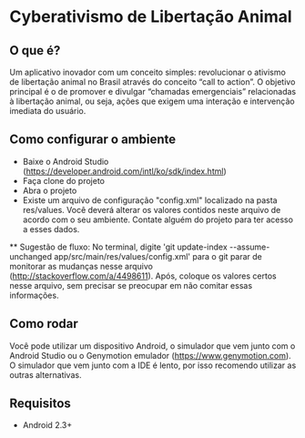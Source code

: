 # Cyberativismo de Libertação Animal

## O que é?
Um aplicativo inovador com um conceito simples: revolucionar o ativismo de libertação animal no Brasil através do conceito “call to action”. O objetivo principal é o de promover e divulgar “chamadas emergenciais” relacionadas à libertação animal, ou seja, ações que exigem uma interação  e intervenção imediata do usuário.

## Como configurar o ambiente
* Baixe o Android Studio (https://developer.android.com/intl/ko/sdk/index.html)
* Faça clone do projeto
* Abra o projeto
* Existe um arquivo de configuração "config.xml" localizado na pasta res/values. Você deverá alterar os valores contidos neste arquivo de acordo
com o seu ambiente. Contate alguém do projeto para ter acesso a esses dados.

** Sugestão de fluxo: 
No terminal, digite 'git update-index --assume-unchanged app/src/main/res/values/config.xml' para o git parar de monitorar as mudanças nesse arquivo (http://stackoverflow.com/a/4498611). Após, coloque os valores certos nesse arquivo, sem precisar se preocupar em não comitar essas informações. 

## Como rodar
Você pode utilizar um dispositivo Android, o simulador que vem junto com o Android Studio ou o Genymotion emulador (https://www.genymotion.com). O simulador que vem junto com a IDE é lento, por isso recomendo utilizar as outras alternativas.

## Requisitos
* Android 2.3+
